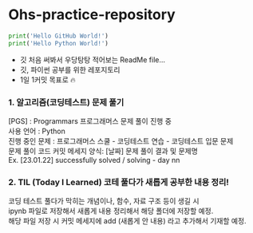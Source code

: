 # Ohs-practice-repository
``` python
print('Hello GitHub World!')
print('Hello Python World!')
```
* 깃 처음 써봐서 우당탕탕 적어보는 ReadMe file...
* 깃, 파이썬 공부를 위한 레포지토리
* 1일 1커밋 목표로 🔥

### 1. 알고리즘(코딩테스트) 문제 풀기
[PGS] : Programmars 프로그래머스 문제 풀이 진행 중   
사용 언어 : Python   
진행 중인 문제 : 프로그래머스 스쿨 - 코딩테스트 연습 - 코딩테스트 입문 문제   
문제 풀이 코드 커밋 메세지 양식: [날짜] 문제 풀이 결과 및 문제명   
Ex. [23.01.22] successfully solved / solving - day nn   


### 2. TIL (Today I Learned) 코테 풀다가 새롭게 공부한 내용 정리!
코딩 테스트 풀다가 막히는 개념이나, 함수, 자료 구조 등이 생길 시   
ipynb 파일로 저장해서 새롭게 내용 정리해서 해당 폴더에 저장할 예정.   
해당 파일 저장 시 커밋 메세지에 add (새롭게 안 내용) 라고 추가해서 기재할 예정.